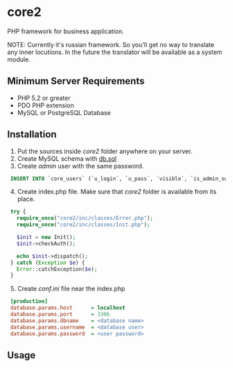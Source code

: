 core2
=====
PHP framework for business application.

NOTE: Currently it's russian framework. So you'll get no way to translate any inner locutions. In the future the translator will be available as a system module.

Minimum Server Requirements
---------------------------

* PHP 5.2 or greater
* PDO PHP extension
* MySQL or PostgreSQL Database


Installation
------------
1. Put the sources inside *core2* folder anywhere on your server.
2. Create MySQL schema with [db.sql](db.sql)
3. Create *admin* user with the same password.
 
 ```sql
  INSERT INTO `core_users` (`u_login`, `u_pass`, `visible`, `is_admin_sw`) VALUES ('admin', 'ad7123ebca969de21e49c12a7d69ce25', 'Y', 'Y');
  ```

4. Create index.php file. Make sure that *core2* folder is available from its place.
 ```php
  try {
  	require_once("core2/inc/classes/Error.php");
  	require_once("core2/inc/classes/Init.php");
 
  	$init = new Init();
  	$init->checkAuth();
 
  	echo $init->dispatch();
  } catch (Exception $e) {
  	Error::catchException($e);
  }
 ```
5. Create *conf.ini* file near the index.php
 
 ```ini
  [production]
  database.params.host      = localhost
  database.params.port      = 3306
  database.params.dbname    = <database name>
  database.params.username  = <database user>
  database.params.password  = <user password>
 ```

Usage
-----
